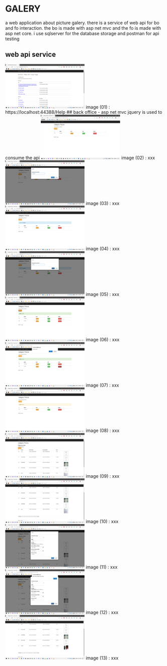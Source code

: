 # GALERY
 a web application about picture galery. there is a service of web api for bo and fo interaction. the bo is made with asp net mvc and the fo is made with asp net core. i use sqlserver for the database storage and postman for api testing
## web api service
<img alt="zulmianah" src="/screenshots/Screenshot%20(234).png" width="50%">
 image (01) : https://localhost:44388/Help
## back office - asp net mvc
jquery is used to consume the api
<img alt="zulmianah" src="/screenshots/Screenshot%20(235).png" width="50%">
 image (02) : xxx
<img alt="zulmianah" src="/screenshots/Screenshot%20(236).png" width="50%">
 image (03) : xxx
<img alt="zulmianah" src="/screenshots/Screenshot%20(237).png" width="50%">
 image (04) : xxx
<img alt="zulmianah" src="/screenshots/Screenshot%20(238).png" width="50%">
image (05) : xxx
<img alt="zulmianah" src="/screenshots/Screenshot%20(239).png" width="50%">
image (06) : xxx
<img alt="zulmianah" src="/screenshots/Screenshot%20(240).png" width="50%">
image (07) : xxx
<img alt="zulmianah" src="/screenshots/Screenshot%20(241).png" width="50%">
image (08) : xxx
<img alt="zulmianah" src="/screenshots/Screenshot%20(242).png" width="50%">
image (09) : xxx
<img alt="zulmianah" src="/screenshots/Screenshot%20(244).png" width="50%">
image (10) : xxx
<img alt="zulmianah" src="/screenshots/Screenshot%20(246).png" width="50%">
image (11) : xxx
<img alt="zulmianah" src="/screenshots/Screenshot%20(247).png" width="50%">
image (12) : xxx
<img alt="zulmianah" src="/screenshots/Screenshot%20(248).png" width="50%">
image (13) : xxx
